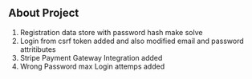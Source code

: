 ## About Project
1. Registration data store with password hash make solve
2. Login from csrf token added and also modified email and password attritibutes 
3. Stripe Payment Gateway Integration added
4. Wrong Password max Login attemps added
